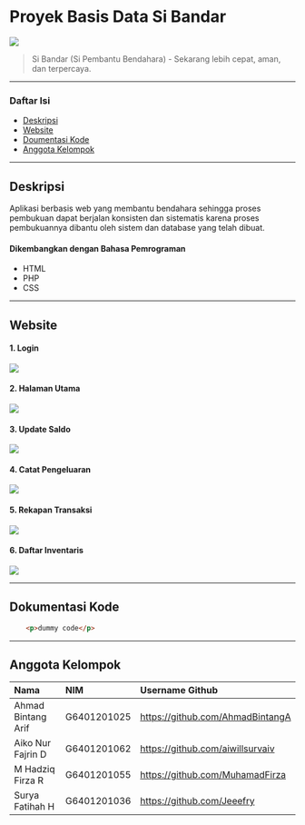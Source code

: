 # Proyek Basis Data Si Bandar

![](https://github.com/AhmadBintangA/Project-Basdat-siBandar/blob/main/1639984936681.png)

> Si Bandar (Si Pembantu Bendahara) - Sekarang lebih cepat, aman, dan terpercaya.

---

### Daftar Isi

- [Deskripsi](#deskripsi)
- [Website](#website)
- [Doumentasi Kode](#dokumentasi-kode)
- [Anggota Kelompok](#anggota-kelompok)

---

## Deskripsi

Aplikasi berbasis web yang membantu bendahara sehingga proses pembukuan dapat berjalan konsisten dan sistematis karena proses pembukuannya dibantu oleh sistem dan database yang telah dibuat.

#### Dikembangkan dengan Bahasa Pemrograman

- HTML
- PHP
- CSS

---

## Website

#### 1. Login

![](https://github.com/aiwillsurvaiv/test/blob/main/login.jpeg)

#### 2. Halaman Utama

![](https://github.com/aiwillsurvaiv/test/blob/main/halaman-utama.png)

#### 3. Update Saldo

![](https://github.com/aiwillsurvaiv/test/blob/main/update-saldo.png)

#### 4. Catat Pengeluaran

![](https://github.com/aiwillsurvaiv/test/blob/main/catat-pengeluaran.png)

#### 5. Rekapan Transaksi

![](https://github.com/aiwillsurvaiv/test/blob/main/rekapan-transaksi.png)

#### 6. Daftar Inventaris

![](https://github.com/aiwillsurvaiv/test/blob/main/daftar-inventaris.png)

---

## Dokumentasi Kode

```html
    <p>dummy code</p>
```

---

## Anggota Kelompok

| Nama                  | NIM           | Username Github                   |
| :-------------------- | :------------ | :-------------------------------- |
| Ahmad Bintang Arif    | G6401201025   | https://github.com/AhmadBintangA  |
| Aiko Nur Fajrin D     | G6401201062   | https://github.com/aiwillsurvaiv  |
| M Hadziq Firza R      | G6401201055   | https://github.com/MuhamadFirza   |
| Surya Fatihah H       | G6401201036   | https://github.com/Jeeefry        |



